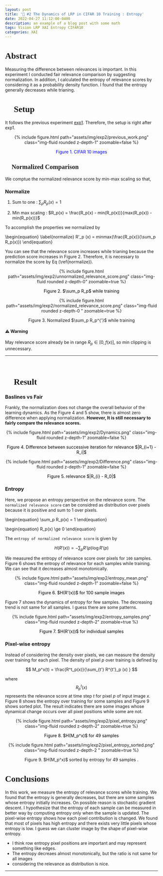```yaml
---
layout: post
title: '🧶 #2 The Dynamics of LRP in CIFAR 10 Training : Entropy'
date: 2022-04-27 11:12:00-0400
description: an example of a blog post with some math
tags: Vision LRP XAI Entropy CIFAR10
categories: XAI
---
```


<h1 style="font-family:Cursive"> Abstract </h1>

Measuring the difference between relevances is important. In this experiment I conducted fair relevance comparison by suggesting normalization. 
In addition, I calculated the entropy of relevance scores by considering it as a probability density function. I found that the entropy generally decreases while trianing. 


<h1 style="font-family:Cursive">  🎯 Setup</h1>

It follows the previous experiment [exp1](https://fxnnxc.github.io/blog/2022/exp_1/). Therefore, the setup is right after exp1. 

<center>
<div class="row mt-3">
    <div class="col-sm mt-3 mt-md-0">
        {% include figure.html path="assets/img/exp2/previous_work.png" class="img-fluid rounded z-depth-1" zoomable=false %}
        <p style="color:blue"> Figure 1. CIFAR 10 images  </p>
    </div>
</div>
</center>

<h2 style="font-family:Cursive">  🎯 Normalized Comparison</h2>

We comptue the normalized relevance score by min-max scaling so that,


### Normalize 

1. Sum to one : $\sum_p R_p(x) = 1$

2. Min max scaling :   $R_p(x) = \frac{R_p(x) - min(R_p(x))}{max(R_p(x)) - min(R_p(x))}$


To accomplish the properties we normalized by

\begin{equation}
\label{normalize}
R'_p (x) = minmax(\frac{R_p(x)}{\sum_p R_p(x)})
\end{equation}


You can see that the relevance score increases while trianing because the prediction score increases in Figure 2. Therefore, it is necessary to normalize the score by Eq (\ref{normalize}). 

<center>
<div class="row mt-3">
    <div class="col-sm mt-3 mt-md-0">
        {% include figure.html path="assets/img/exp2/unnormalized_relevance_score.png" class="img-fluid rounded z-depth-0" zoomable=true %}
                <p style="color:black"> Figure 2. $\sum_p R_p$ while training </p>
    </div>
        <div class="col-sm mt-3 mt-md-0">
        {% include figure.html path="assets/img/exp2/normalized_relevance_score.png" class="img-fluid rounded z-depth-0 " zoomable=true %}
        <p>
        Figure 3. Normalized  $\sum_p R_p^{'}$ while training
        </p>
    </div>
</div>
</center>


#### ⚠️ Warning 

May relevance score already be in range $R_p \in [0, f(x)]$, so min clipping is unnecessary. 



---
<br/>

<h1 style="font-family:Cursive">  🚀 Result</h1>


### Baslines vs Fair

Frankly, the normalization does not change the overall behavior of the learning dynamics. As the Figure 4 and 5 show, there is almost zero difference when applying normalization. **However, It is still necessary to fairly compare the relevance scores.**


<center>
<div class="row mt-3">
    <div class="col-sm mt-3 mt-md-0">
        {% include figure.html path="assets/img/exp2/Dynamics.png" class="img-fluid rounded z-depth-1" zoomable=false %}
                <p style="color:black"> Figure 4. Difference between successive iteration for relevance $|R_{i+1} - R_i|$ </p>
    </div>
</div>
</center>


<center>
<div class="row mt-3">
    <div class="col-sm mt-3 mt-md-0">
        {% include figure.html path="assets/img/exp2/Difference.png" class="img-fluid rounded z-depth-1" zoomable=false %}
                <p style="color:black"> Figure 5. relevance $|R_{i} - R_0|$ </p>
    </div>
</div>
</center>


### Entropy 

Here, we propose an entropy perspective on the relevance score. The `normalized relevance score` can be considred as distribution over pixels because it is positive and sum to 1 over pixels. 


\begin{equation}
\sum_p R_p(x) = 1 
\end{equation}

\begin{equation}
R_p(x) \ge 0
\end{equation}

The `entropy of normalized relevance score` is given by 

$$
H(R'(x)) = - \sum_p R'(p) \log R'(p) 
$$


 We measured the entropy of relevance score over pixels for `100` samples. Figure 6 shows the entropy of relevance for each samples while training. We can see that it decreases almost monotonically. 




<center>
<div class="row mt-3">
    <div class="col-sm mt-3 mt-md-0">
        {% include figure.html path="assets/img/exp2/entropy_mean.png" class="img-fluid rounded z-depth-1" zoomable=false %}
                <p style="color:black"> Figure 6. $H(R'(x))$ for 100 sample images </p>
    </div>
</div>
</center>


Figure 7 shows the dynamics of entropy for few samples. The decreasing trend is not same for all samples. I guess there are some patterns. 



<center>
<div class="row mt-3">
    <div class="col-sm mt-3 mt-md-0">
        {% include figure.html path="assets/img/exp2/entropy_samples.png" class="img-fluid rounded z-depth-2" zoomable=true %}
                <p style="color:black"> Figure 7. $H(R'(x))$  for individual samples  </p>
</div>
</div>
</center>


### Pixel-wise entropy 

Instead of considering the density over pixels, we can measure the density over training for each pixel. The density of pixel $p$ over training is defined by 

$$
M_p^x(t) = \frac{R^t_p(x)}{\sum_{t'} R^{t'}_p (x)   }
$$

where $$R^t_p(x)$$ represents the relevance score at time step $t$ for pixel $p$ of input image $x$.  Figure 8 shows the entropy over training for some samples and Figure 9 shows sorted plot. The result indicates there are some images whose dynamical change occurs over all pixel positions while some are not. 


<center>
<div class="row mt-3">
    <div class="col-sm mt-3 mt-md-0">
        {% include figure.html path="assets/img/exp2/pixel_entropy.png" class="img-fluid rounded z-depth-2" zoomable=true %}
                <p style="color:black"> Figure 8. $H(M_p^x)$ for 49 samples   </p>
    </div>
        <div class="col-sm mt-3 mt-md-0">
        {% include figure.html path="assets/img/exp2/pixel_entropy_sorted.png" class="img-fluid rounded z-depth-2 " zoomable=true %}
        <p>
        Figure 9. $H(M_p^x)$ sorted by entropy for 49 samples . 
        </p>
    </div>
</div>
</center>





<center>
<div class="row mt-3">

</div>
</center>

<h1 style="font-family:Cursive">  Conclusions</h1>


In this work, we measure the entropy of relevance scores while training. We found that the entropy is generally decreases, but there are some samples whose entropy initially increases. On possible reason is stochastic gradient descent. I hypothesize that the entropy of each sample can be measured in better way by computing entropy only when the sample is updated. The pixel-wise entropy shows how each pixel contribution is changed. We found that most of pixels has high entropy and there exists very little pixels whose entropy is low. I guess we can cluster image by the shape of pixel-wise entropy.



* I think row entropy pixel positions are important and may represent something like edges. 
* The entropy decreaes almost monotonically, but the ratio is not same for all images 
* considering the relevance as distribution is nice. 

---